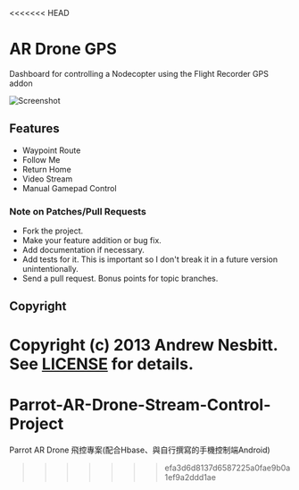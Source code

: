 <<<<<<< HEAD
# AR Drone GPS

Dashboard for controlling a Nodecopter using the Flight Recorder GPS addon

![Screenshot](http://i.imgur.com/7xgQOD9.png)

## Features

* Waypoint Route
* Follow Me
* Return Home
* Video Stream
* Manual Gamepad Control

### Note on Patches/Pull Requests

 * Fork the project.
 * Make your feature addition or bug fix.
 * Add documentation if necessary.
 * Add tests for it. This is important so I don't break it in a future version unintentionally.
 * Send a pull request. Bonus points for topic branches.

## Copyright

Copyright (c) 2013 Andrew Nesbitt. See [LICENSE](https://github.com/andrew/ar-drone-gps/blob/master/LICENSE) for details.
=======
# Parrot-AR-Drone-Stream-Control-Project
Parrot AR Drone 飛控專案(配合Hbase、與自行撰寫的手機控制端Android)
>>>>>>> efa3d6d8137d6587225a0fae9b0a1ef9a2ddd1ae
